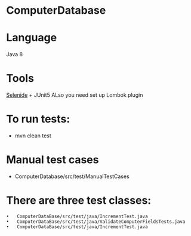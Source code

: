 # ComputerDatabase

# Language
Java 8

# Tools
[Selenide](https://selenide.org/) + JUnit5
ALso you need set up Lombok plugin

# To run tests:

   * mvn clean test
   
# Manual test cases
 
  * ComputerDatabase/src/test/ManualTestCases
  
# There are three test classes:
	•	ComputerDataBase/src/test/java/IncrementTest.java
	•	ComputerDataBase/src/test/java/ValidateComputerFieldsTests.java
	•	ComputerDataBase/src/test/java/IncrementTest.java

